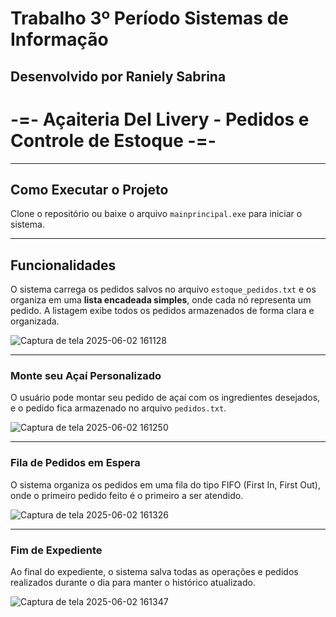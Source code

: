 # Trabalho 3º Período Sistemas de Informação  
## Desenvolvido por Raniely Sabrina  
# -=- Açaiteria Del Livery - Pedidos e Controle de Estoque -=-  

---

## Como Executar o Projeto  
Clone o repositório ou baixe o arquivo `mainprincipal.exe` para iniciar o sistema.

---

## Funcionalidades

O sistema carrega os pedidos salvos no arquivo `estoque_pedidos.txt` e os organiza em uma **lista encadeada simples**, onde cada nó representa um pedido. A listagem exibe todos os pedidos armazenados de forma clara e organizada.

![Captura de tela 2025-06-02 161128](https://github.com/user-attachments/assets/8f64be4f-9245-4e65-8a9b-bebfb3929ca7)

---

### Monte seu Açaí Personalizado  
O usuário pode montar seu pedido de açaí com os ingredientes desejados, e o pedido fica armazenado no arquivo `pedidos.txt`.

![Captura de tela 2025-06-02 161250](https://github.com/user-attachments/assets/3f54e10f-1db7-411d-85e9-49507cd5ab6e)

---

### Fila de Pedidos em Espera  
O sistema organiza os pedidos em uma fila do tipo FIFO (First In, First Out), onde o primeiro pedido feito é o primeiro a ser atendido.

![Captura de tela 2025-06-02 161326](https://github.com/user-attachments/assets/881ad4d1-10cd-4a87-92dd-7394ed365b1b)

---

### Fim de Expediente  
Ao final do expediente, o sistema salva todas as operações e pedidos realizados durante o dia para manter o histórico atualizado.

![Captura de tela 2025-06-02 161347](https://github.com/user-attachments/assets/56b8b923-bd93-47d3-ae96-f2bcc348dfda)
